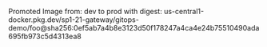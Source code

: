 Promoted Image from: dev to prod with digest: us-central1-docker.pkg.dev/sp1-21-gateway/gitops-demo/foo@sha256:0ef5ab7a4b8e3123d50f178247a4ca4e24b75510490ada695fb973c5d4313ea8 
